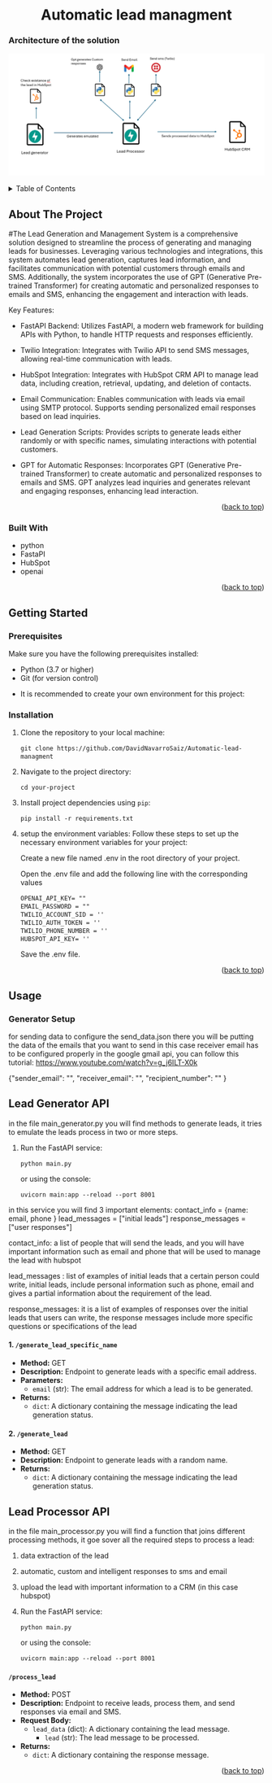 
<a name="readme-top"></a>





<h1 align="center">Automatic lead managment</h1>

### Architecture of the solution

<p align="center">
  <img src="./architecture.png" alt="Architecture">
</p>



</div>



<!-- TABLE OF CONTENTS -->
<details>
  <summary>Table of Contents</summary>
  <ol>
    <li>
      <a href="#about-the-project">About The Project</a>
      <ul>
        <li><a href="#built-with">Built With</a></li>
      </ul>
    </li>
    <li>
      <a href="#getting-started">Getting Started</a>
      <ul>
        <li><a href="#prerequisites">Prerequisites</a></li>
        <li><a href="#installation">Installation</a></li>
      </ul>
    </li>
    <li><a href="#usage">Usage</a></li>
  </ol>
</details>



<!-- ABOUT THE PROJECT -->
## About The Project


#The Lead Generation and Management System is a comprehensive solution designed to streamline the process of generating and managing leads for businesses. Leveraging various technologies and integrations, this system automates lead generation, captures lead information, and facilitates communication with potential customers through emails and SMS. Additionally, the system incorporates the use of GPT (Generative Pre-trained Transformer) for creating automatic and personalized responses to emails and SMS, enhancing the engagement and interaction with leads.


Key Features:


* FastAPI Backend: Utilizes FastAPI, a modern web framework for building APIs with Python, to handle HTTP requests and responses efficiently.

* Twilio Integration: Integrates with Twilio API to send SMS messages, allowing real-time communication with leads.

* HubSpot Integration: Integrates with HubSpot CRM API to manage lead data, including creation, retrieval, updating, and deletion of contacts.

* Email Communication: Enables communication with leads via email using SMTP protocol. Supports sending personalized email responses based on lead inquiries.

* Lead Generation Scripts: Provides scripts to generate leads either randomly or with specific names, simulating interactions with potential customers.

* GPT for Automatic Responses: Incorporates GPT (Generative Pre-trained Transformer) to create automatic and personalized responses to emails and SMS. GPT analyzes lead inquiries and generates relevant and engaging responses, enhancing lead interaction.


<p align="right">(<a href="#readme-top">back to top</a>)</p>



### Built With

* python
* FastaPI
* HubSpot
* openai

<p align="right">(<a href="#readme-top">back to top</a>)</p>



<!-- GETTING STARTED -->
## Getting Started


### Prerequisites

Make sure you have the following prerequisites installed:

- Python (3.7 or higher)
- Git (for version control)


* It is recommended to create your own environment for this project:


### Installation
1. Clone the repository to your local machine:

    ```
    git clone https://github.com/DavidNavarroSaiz/Automatic-lead-managment
    ```

2. Navigate to the project directory:

    ``` 
    cd your-project
    ```

3. Install project dependencies using `pip`:

    ```
    pip install -r requirements.txt
    ```

4. setup the environment variables:
    Follow these steps to set up the necessary environment variables for your project:

    Create a new file named .env in the root directory of your project.

    Open the .env file and add the following line with the corresponding values


    ```
    OPENAI_API_KEY= ""
    EMAIL_PASSWORD = ""
    TWILIO_ACCOUNT_SID = ''
    TWILIO_AUTH_TOKEN = ''
    TWILIO_PHONE_NUMBER = ''
    HUBSPOT_API_KEY= ''
    ```
    Save the .env file.

<p align="right">(<a href="#readme-top">back to top</a>)</p>



<!-- USAGE EXAMPLES -->
## Usage

### Generator Setup
for sending data to configure the send_data.json
there you will be putting the data of the emails that you want to send
in this case receiver email has to be configured properly in the google gmail api, you can follow this tutorial:
https://www.youtube.com/watch?v=g_j6ILT-X0k

{"sender_email": "",
 "receiver_email": "",
 "recipient_number": ""
}



## Lead Generator API 

in the file main_generator.py you will find methods to generate leads, it tries to emulate the leads process in two or more steps.

1. Run the FastAPI service:

    ```
    python main.py
    ```
    or using the console:

    ```
    uvicorn main:app --reload --port 8001
    ```
in this service you will find 3 important elements:
contact_info = {name: email, phone }
lead_messages = ["initial leads"]
response_messages = ["user responses"]

contact_info:  a list of people that will send the leads, and you will have important information such as email and phone that will be used to manage the lead with hubspot

lead_messages : list of examples of initial leads that a certain person could write, initial leads, include personal information such as phone, email  and gives a partial information about the requirement of the lead.

response_messages: it is a list of examples of responses over the initial leads that users can write, the response messages include more specific questions or specifications of the lead

#### 1. `/generate_lead_specific_name`

- **Method:** GET
- **Description:** Endpoint to generate leads with a specific email address.
- **Parameters:**
  - `email` (str): The email address for which a lead is to be generated.
- **Returns:**
  - `dict`: A dictionary containing the message indicating the lead generation status.

#### 2. `/generate_lead`

- **Method:** GET
- **Description:** Endpoint to generate leads with a random name.
- **Returns:**
  - `dict`: A dictionary containing the message indicating the lead generation status.




## Lead Processor API 

in the file main_processor.py you will find a function that joins different processing methods, it goe sover all the required steps to process a lead:

1. data extraction of the lead
2. automatic, custom and intelligent responses  to sms and email
3. upload the lead with important information to a CRM (in this case hubspot)

1. Run the FastAPI service:

    ```
    python main.py
    ```
    or using the console:

    ```
    uvicorn main:app --reload --port 8001
    ```
#### `/process_lead`

- **Method:** POST
- **Description:** Endpoint to receive leads, process them, and send responses via email and SMS.
- **Request Body:**
  - `lead_data` (dict): A dictionary containing the lead message.
    - `lead` (str): The lead message to be processed.
- **Returns:**
  - `dict`: A dictionary containing the response message.


<p align="right">(<a href="#readme-top">back to top</a>)</p>

